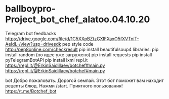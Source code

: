 # ballboypro-Project_bot_chef_alatoo.04.10.20
Telegram bot
feedbacks
https://drive.google.com/file/d/1C5XXpBZtzGXlFXaxO5fXVTniT-AeIdL-/view?usp=drivesdk
pep style code
http://pep8online.com/checkresult
pip install beautifulsoup4
libraries:
pip install random (по идее уже загружено)
pip install requests
pip install pyTelegramBotAPI
pip install lxml
repl.it
https://repl.it/@ErkinSaidillaev/botchef#main.py
https://repl.it/@ErkinSaidillaev/botchef#main.py

bot
Добро пожаловать. Дорогой семпай. Этот бот поможет вам находит рецепты блюд. Нажми /start. Приятного пользования! https://t.me/Botchef_bot
